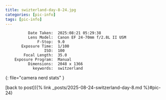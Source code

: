 ```yaml
---
title: swizterland-day-8-24.jpg
categories: [pic-info]
tags: [pic-info]
---
```


```text
          Date Taken:  2025:08:21 05:29:38
          Lens Model:  Canon EF 24-70mm f/2.8L II USM
              F-Stop:  9.0
       Exposure Time:  1/100
                 ISO:  100
        Focal Length:  35.0
    Exposure Program:  Manual
          Dimensions:  2048 x 1366
            keywords:  switzerland
```
{: file="camera nerd stats" }

[back to post]({% link _posts/2025-08-24-switzerland-day-8.md %}#pic-24)